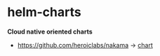# helm-charts

**Cloud native oriented charts**

- <https://github.com/heroiclabs/nakama> -> [chart](charts/nakama/README.md)
